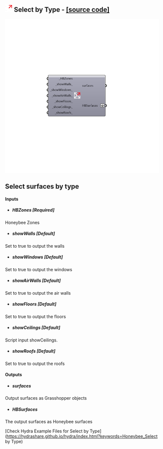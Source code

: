 ## ![](../../images/icons/Select_by_Type.png) Select by Type - [[source code]](https://github.com/mostaphaRoudsari/honeybee/tree/master/src/Honeybee_Select%20by%20Type.py)

![](../../images/components/Select_by_Type.png)

Select surfaces by type
 -
 

#### Inputs
* ##### HBZones [Required]
Honeybee Zones
* ##### showWalls [Default]
Set to true to output the walls
* ##### showWindows [Default]
Set to true to output the windows
* ##### showAirWalls [Default]
Set to true to output the air walls
* ##### showFloors [Default]
Set to true to output the floors
* ##### showCeilings [Default]
Script input showCeilings.
* ##### showRoofs [Default]
Set to true to output the roofs

#### Outputs
* ##### surfaces
Output surfaces as Grasshopper objects
* ##### HBSurfaces
The output surfaces as Honeybee surfaces


[Check Hydra Example Files for Select by Type](https://hydrashare.github.io/hydra/index.html?keywords=Honeybee_Select by Type)